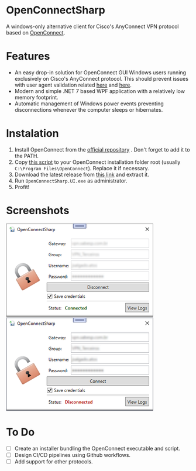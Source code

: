 # OpenConnectSharp

A windows-only alternative client for Cisco's AnyConnect VPN protocol based on [OpenConnect](https://www.infradead.org/openconnect/).

# Features

- An easy drop-in solution for OpenConnect GUI Windows users running exclusively on Cisco's AnyConnect protocol. This should prevent issues with user agent validation related [here](https://gitlab.com/openconnect/openconnect-gui/-/issues/331) and [here](https://gitlab.com/openconnect/openconnect-gui/-/issues/271).
- Modern and simple .NET 7 based WPF application with a relatively low memory footprint.
- Automatic management of Windows power events preventing disconnections whenever the computer sleeps or hibernates.

# Instalation

1. Install OpenConnect from the [official repository](https://www.infradead.org/openconnect/) . Don't forget to add it to the PATH.
2. Copy [this script](https://github.com/teofilosalgado/OpenConnectSharp/blob/master/OpenConnectSharp.UI/Resources/vpnc-script-win.js) to your OpenConnect installation folder root (usually `C:\Program Files\OpenConnect`). Replace it if necessary.
3. Download the latest release from [this link](https://github.com/teofilosalgado/OpenConnectSharp/releases/latest/download/release.zip) and extract it.
4. Run `OpenConnectSharp.UI.exe` as administrator.
5. Profit!

# Screenshots

![application screenshot while connected](static/connected.png)
![application screenshot while disconnected](static/disconnected.png)

# To Do

- [ ] Create an installer bundling the OpenConnect executable and script.
- [ ] Design CI/CD pipelines using Github workflows.
- [ ] Add support for other protocols.
